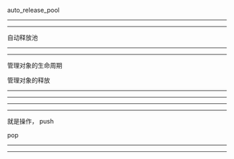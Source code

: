 auto_release_pool


<hr>



<hr>


自动释放池

<hr>



<hr>

管理对象的生命周期



管理对象的释放

<hr>

<hr>





<hr>

<hr>



就是操作， push



pop
<hr>



<hr>
